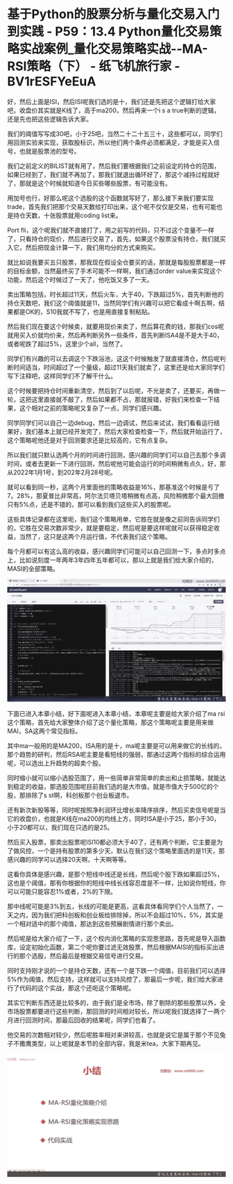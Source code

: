 # 基于Python的股票分析与量化交易入门到实践 - P59：13.4 Python量化交易策略实战案例_量化交易策略实战--MA-RSI策略（下） - 纸飞机旅行家 - BV1rESFYeEuA

好，然后上面是ISI，然后ISI呢我们选的是十，我们还是先把这个逻辑打给大家吧，收盘价其实就是K线了，高于ma200，然后再来一个i s a true判断的逻辑，还是先也把这些逻辑告诉大家。

我们的阈值写写成30吧，小于25吧，当然二十二十五三十，这些都可以，同学们用回测实验来实现，获取股标识，所以他们两个条件必须都满足，才能是买入信号，也就是股票池的型号。

我们之前定义的BILIST就有用了，然后我们要根据我们之前设定的持仓的范围，如果已经到了，我们就不再加了，那我们就退出循环好了，那这个减持过程就好了，那就是这个时候就知道今日买些哪些股票，有可能没有。

用加号也行，好那么呢这个选股的这个函数就写好了，那么接下来我们要实现trade，首先我们把那个交易天数给打印出来，这个呢不仅仅是交易，也有可能也是持仓天数，十张股票就用coding list来。

Port fli，这个呢我们就不直接打了，用之前写的代码，只不过这个变量不一样了，只看持仓的现价，然后进行交易了，首先，如果这个股票没有持仓，我们就买入它，然后把现金计算一下，我们用均分的方式来购买。

就比如说我要买五只股票，那我现在假设全仓要买的话，那就是每股股票都是一样的目标金额，当然最终买了手术可能不一样啊，我们通过order value来实现这个功能，然后这个时候过了一天了，他吃饭又多了一天。

卖出策略包括，时长超过11天，然后火车，大于40，下跌超过5%，首先判断他的持仓天数吧，我们这个阈值就是11，当然同学们有兴趣可以把它看成十啊五啊，结果都是OK的，S10我就不写了，也是用直接复制粘贴。

然后我们现在要这个时候卖，就要用现价来卖了，然后算花费的钱，那我们cos呢就用买入价就均价来，然后再判断另外一些条件，首先判断ISA4是不是大于40，或者呢跌了超过5%，这里少个all，当然了。

同学们有兴趣的可以去调这个下跌浴池，这这个时候触发了就直接清仓，然后呢判断时间适当，时间超过了一个量级，超过11天我们就卖了，这里还是给大家同学们写下注释吧，这样同学们不了解干什么。

这个时候要把持仓时间重新清空，然后到了以后呢，不光是卖了，还要买，再做一轮，这把这里直接就不敲了，然后如果都不占，那就报错，好我们来检查一下结果，这个相对之前的策略呢又复杂了一点，同学们感兴趣。

同学同学们可以自己一边debug，然后一边调试，然后来试试，我们看看运行结果好，我们基本上就已经开发完了，然后大家检查检查一下，然后就开始运行了，这个策略呢他还是对于回测要求还是比较高的，它有点复杂。

所以我们就只默认选两个月的时间进行回测，感兴趣的同学们可以自己去那个多调时间，或者去更新一下进行回测，然后呢他可能会运行的时间稍微有点久，好，那从2022年1月1号，到202年2月28号呢。

就可以看到同一秒，这两个月里面他的策略收益是16%，那基准这个时候是亏了7。28%，那夏普比非常高，阿尔法贝塔贝塔稍微有点高，风险稍微那个最大回撤只有5%点，还是不错的，那可以看到我们这些买入的股票呢。

这些具体记录都在这里呃，我们这个策略用单，它胜在就是像之前同告诉同学们的，它胜在交易次数非常少，就是要稳定，然后呢是要这样呢就可以获得稳定收益，当然了，这只是这两个月运行值，不代表我们这个策略。

每个月都可以有这么高的收益，感兴趣同学们可能可以自己回测一下，多点时多点上，比如说刻度一年两年3年四年五年都可以，那以上就是我们给大家介绍的，MASI的全部策略。



![](img/3bfc130a88a8fc2e06759cb998d4a336_1.png)

下面已进入本章小结，好下面呢进入本章小结，本章呢主要是给大家介绍了ma rsi这个策略，首先给大家整体介绍了这个量化策略，那这个策略呢主要是用来做MAI，SA这两个常见指标。

其中ma一般用的是MA200，ISA用的是十，ma呢主要是可以用来做它的长线的，那个趋势的研判，然后RSA呢主要是看短线的强弱，那通过这两个指标的综合运用呢，可以选出上升趋势的超卖个股。

同时缩小就可以缩小选股范围了，用一些简单非常简单的卖出和止损策略，就能达到稳定的收益，那选股范围呢目前我们选的是大市值，就是市值大于500亿的个股，那排除了s st啊，科创板那个创业板退市。

还有新次新股等等，同时呢按照净利润环比增长率降序排序，然后买卖信号呢是当它的收盘价，也就是K线在ma200的均线上方，同时ISA是小于25，那小于30，小于20都可以，我们现在只选的是25。

然后买入股票，那卖出股票呢ISI10都必须大于40了，还有两个判断，它主要是为了做风控，一个是持有股票的第多少天，默认在我们这个策略里面选的是11天，那感兴趣的同学可以选择20天啊，十天啊等等。

这看你具体是感兴趣，是那个短线中线还是长线，然后呢个股下跌如果超过5%，这也是个阈值，那有你根据你的短线中线长线容忍度是不一样，比如说你短线，你可以可能只能容忍1%或者，2%的下限。

那中线呢可能是3%到五，长线的可能是更高，这看具体看同学们个人当然了，一天之内，因为我们把科创板和创业板给排除掉，所以不会超过10%，5%，其实是一个相对适中的那个阈值，那达到这些预展剧情进行那个卖出。

然后呢是给大家介绍了一下，这个校内消化策略的实现思思路，首先呢是导入函数库，设定初始化函数，第二个呢你要过滤无效股票，然后根据MAISI的指标买出进行的那个选股，然后最后是根据交易信号进行交易。

同时支持刚才说的一个是持仓天数，还有一个是下跌一个阈值，目前我们可以选择5%作为阈值，然后支持，这样就可以支持风控了，那最后一步呢，我们给大家进行了代码的这个实战，那这个还呃这个策略呢。

其实它判断东西还是比较多的，由于我们是全市场，除了剔除的那些股票以外，全市场股票都要进行这些判断，那回测的时间相对较长，所以呢我们就选择了一两个月进行回测时间，那最后回收的结果呢，同学们也看了。

他交易的次数相对较少，然后呢胜率相对来讲较高，也就是说它是属于那个不见兔子不撒鹰类型，以上呢就是本节的全部内容，我是米tea，大家下期再见。



![](img/3bfc130a88a8fc2e06759cb998d4a336_3.png)